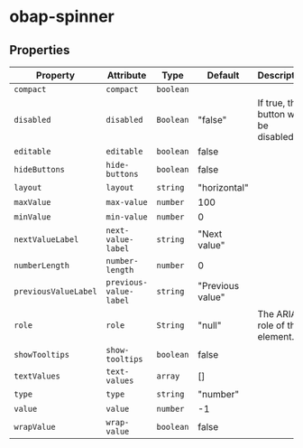 # obap-spinner

## Properties

| Property             | Attribute              | Type      | Default          | Description                           |
|----------------------|------------------------|-----------|------------------|---------------------------------------|
| `compact`            | `compact`              | `boolean` |                  |                                       |
| `disabled`           | `disabled`             | `Boolean` | "false"          | If true, the button will be disabled. |
| `editable`           | `editable`             | `boolean` | false            |                                       |
| `hideButtons`        | `hide-buttons`         | `boolean` | false            |                                       |
| `layout`             | `layout`               | `string`  | "horizontal"     |                                       |
| `maxValue`           | `max-value`            | `number`  | 100              |                                       |
| `minValue`           | `min-value`            | `number`  | 0                |                                       |
| `nextValueLabel`     | `next-value-label`     | `string`  | "Next value"     |                                       |
| `numberLength`       | `number-length`        | `number`  | 0                |                                       |
| `previousValueLabel` | `previous-value-label` | `string`  | "Previous value" |                                       |
| `role`               | `role`                 | `String`  | "null"           | The ARIA role of the element.         |
| `showTooltips`       | `show-tooltips`        | `boolean` | false            |                                       |
| `textValues`         | `text-values`          | `array`   | []               |                                       |
| `type`               | `type`                 | `string`  | "number"         |                                       |
| `value`              | `value`                | `number`  | -1               |                                       |
| `wrapValue`          | `wrap-value`           | `boolean` | false            |                                       |
